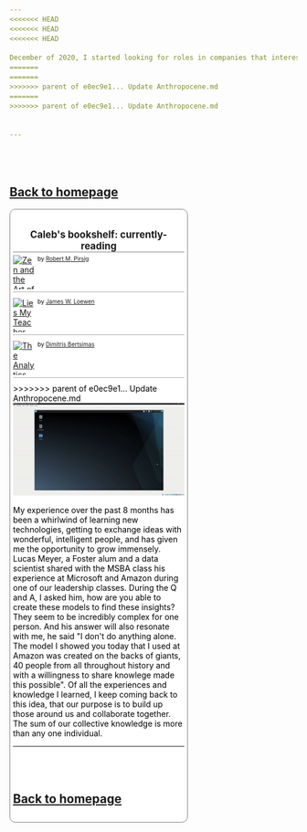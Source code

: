 ```yaml
---
<<<<<<< HEAD
<<<<<<< HEAD
<<<<<<< HEAD

December of 2020, I started looking for roles in companies that interested me the most. I wrote over 19 personalized cover letters, many other applications, and diligently researched the companies in the Seattle area whose goals most closely aligned with mine and my skillset could bring the most value. The New Year started, and mid January I got a call from a small company with about 200 employees that did consulting and project management in information technology. The secret? The project I had done for streamlining the veterans' claims. It caught the recruiter's eye, it demonstrated the wide skillset that I had, captured in just a few lines on my resume in the "projects" section. After 5 interviews, I was extended an offer to a challenging, exciting position that I didn't think was possible within the next 5 years. 
=======
=======
>>>>>>> parent of e0ec9e1... Update Anthropocene.md
=======
>>>>>>> parent of e0ec9e1... Update Anthropocene.md


---
```

 <br><br>
  <a href="https://future-denisovan.github.io/">Back to homepage</a>
---
<style type="text/css" media="screen">
  .gr_custom_container_1611923064 {
    /* customize your Goodreads widget container here*/
    border: 1px solid gray;
    border-radius:10px;
    padding: 10px 5px 10px 5px;
    background-color: #FFFFFF;
    color: #000000;
    width: 300px
  }
  .gr_custom_header_1611923064 {
    /* customize your Goodreads header here*/
    border-bottom: 1px solid gray;
    width: 100%;
    margin-bottom: 5px;
    text-align: center;
    font-size: 120%
  }
  .gr_custom_each_container_1611923064 {
    /* customize each individual book container here */
    width: 100%;
    clear: both;
    margin-bottom: 10px;
    overflow: auto;
    padding-bottom: 4px;
    border-bottom: 1px solid #aaa;
  }
  .gr_custom_book_container_1611923064 {
    /* customize your book covers here */
    overflow: hidden;
    height: 60px;
      float: left;
      margin-right: 4px;
      width: 39px;
  }
  .gr_custom_author_1611923064 {
    /* customize your author names here */
    font-size: 10px;
  }
  .gr_custom_tags_1611923064 {
    /* customize your tags here */
    font-size: 10px;
    color: gray;
  }
  .gr_custom_rating_1611923064 {
    /* customize your rating stars here */
    float: right;
  }
</style>

  <div id="gr_custom_widget_1611923064">
          <div class="gr_custom_container_1611923064">
    <h2 class="gr_custom_header_1611923064">
    <a style="text-decoration: none;" rel="nofollow" href="https://www.goodreads.com/review/list/108105042-caleb-aguiar?shelf=currently-reading&amp;utm_medium=api&amp;utm_source=custom_widget">Caleb&#39;s bookshelf: currently-reading</a>
    </h2>
      <div class="gr_custom_each_container_1611923064">
          <div class="gr_custom_book_container_1611923064">
            <a title="Zen and the Art of Motorcycle Maintenance: An Inquiry Into Values (Phaedrus, #1)" rel="nofollow" href="https://www.goodreads.com/review/show/3739457664?utm_medium=api&amp;utm_source=custom_widget"><img alt="Zen and the Art of Motorcycle Maintenance: An Inquiry Into Values" border="0" src="https://i.gr-assets.com/images/S/compressed.photo.goodreads.com/books/1410136019l/629._SY75_.jpg" /></a>
          </div>
          <div class="gr_custom_author_1611923064">
            by <a rel="nofollow" href="https://www.goodreads.com/author/show/401.Robert_M_Pirsig">Robert M. Pirsig</a>
          </div>
      </div>
      <div class="gr_custom_each_container_1611923064">
          <div class="gr_custom_book_container_1611923064">
            <a title="Lies My Teacher Told Me: Everything Your American History Textbook Got Wrong" rel="nofollow" href="https://www.goodreads.com/review/show/3799167925?utm_medium=api&amp;utm_source=custom_widget"><img alt="Lies My Teacher Told Me: Everything Your American History Textbook Got Wrong" border="0" src="https://i.gr-assets.com/images/S/compressed.photo.goodreads.com/books/1255592395l/296662._SY75_.jpg" /></a>
          </div>
          <div class="gr_custom_author_1611923064">
            by <a rel="nofollow" href="https://www.goodreads.com/author/show/8458.James_W_Loewen">James W. Loewen</a>
          </div>
      </div>
      <div class="gr_custom_each_container_1611923064">
          <div class="gr_custom_book_container_1611923064">
            <a title="The Analytics Edge" rel="nofollow" href="https://www.goodreads.com/review/show/3799380420?utm_medium=api&amp;utm_source=custom_widget"><img alt="The Analytics Edge" border="0" src="https://i.gr-assets.com/images/S/compressed.photo.goodreads.com/books/1458688965l/29601224._SX50_.jpg" /></a>
          </div>
          <div class="gr_custom_author_1611923064">
            by <a rel="nofollow" href="https://www.goodreads.com/author/show/88136.Dimitris_Bertsimas">Dimitris Bertsimas</a>
          </div>
      </div>
>>>>>>> parent of e0ec9e1... Update Anthropocene.md


<img src="images/qt.gif?raw=true"/>


My experience over the past 8 months has been a whirlwind of learning new technologies, getting to exchange ideas with wonderful, intelligent people, and has given me the opportunity to grow immensely. Lucas Meyer, a Foster alum and a data scientist shared with the MSBA class his experience at Microsoft and Amazon during one of our leadership classes. During the Q and A, I asked him, how are you able to create these models to find these insights? They seem to be incredibly complex for one person. And his answer will also resonate with me, he said "I don't do anything alone. The model I showed you today that I used at Amazon was created on the backs of giants, 40 people from all throughout history and with a willingness to share knowlege made this possible". Of all the experiences and knowledge I learned, I keep coming back to this idea, that our purpose is to build up those around us and collaborate together. The sum of our collective knowledge is more than any one individual.
 
---
 <br><br>
  <a href="https://future-denisovan.github.io/">Back to homepage</a>
---
